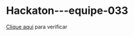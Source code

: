# Hackaton---equipe-033

<a href="https://leojaques.github.io/Hackaton---equipe-033/">Clique aqui</a> para verificar  
